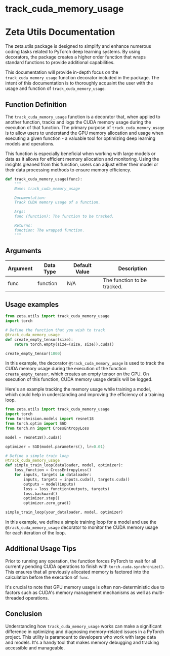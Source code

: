 # track_cuda_memory_usage

# Zeta Utils Documentation

The zeta.utils package is designed to simplify and enhance numerous coding tasks related to PyTorch deep learning systems. By using decorators, the package creates a higher order function that wraps standard functions to provide additional capabilities.

This documentation will provide in-depth focus on the `track_cuda_memory_usage` function decorator included in the package. The intent of this documentation is to thoroughly acquaint the user with the usage and function of `track_cuda_memory_usage`.

## Function Definition

The `track_cuda_memory_usage` function is a decorator that, when applied to another function, tracks and logs the CUDA memory usage during the execution of that function. The primary purpose of `track_cuda_memory_usage` is to allow users to understand the GPU memory allocation and usage when executing a given function - a valuable tool for optimizing deep learning models and operations.

This function is especially beneficial when working with large models or data as it allows for efficient memory allocation and monitoring. Using the insights gleaned from this function, users can adjust either their model or their data processing methods to ensure memory efficiency.

```python
def track_cuda_memory_usage(func):
    """
    Name: track_cuda_memory_usage

    Documentation:
    Track CUDA memory usage of a function.

    Args:
    func (function): The function to be tracked.

    Returns:
    function: The wrapped function.
    """
```

## Arguments

|  Argument   |   Data Type   |   Default Value   |   Description   |
|-------------|---------------|-------------------|-----------------|
|    func    |     function    |        N/A          |   The function to be tracked.    |

## Usage examples

```python
from zeta.utils import track_cuda_memory_usage
import torch

# Define the function that you wish to track
@track_cuda_memory_usage
def create_empty_tensor(size):
    return torch.empty(size=(size, size)).cuda()

create_empty_tensor(1000)
```

In this example, the decorator `@track_cuda_memory_usage` is used to track the CUDA memory usage during the execution of the function `create_empty_tensor`, which creates an empty tensor on the GPU. On execution of this function, CUDA memory usage details will be logged.

Here's an example tracking the memory usage while training a model, which could help in understanding and improving the efficiency of a training loop.

```python
from zeta.utils import track_cuda_memory_usage
import torch
from torchvision.models import resnet18
from torch.optim import SGD
from torch.nn import CrossEntropyLoss

model = resnet18().cuda()

optimizer = SGD(model.parameters(), lr=0.01)

# Define a simple train loop
@track_cuda_memory_usage
def simple_train_loop(dataloader, model, optimizer):
    loss_function = CrossEntropyLoss()
    for inputs, targets in dataloader:
        inputs, targets = inputs.cuda(), targets.cuda()
        outputs = model(inputs)
        loss = loss_function(outputs, targets)
        loss.backward()
        optimizer.step()
        optimizer.zero_grad()

simple_train_loop(your_dataloader, model, optimizer)
```

In this example, we define a simple training loop for a model and use the `@track_cuda_memory_usage` decorator to monitor the CUDA memory usage for each iteration of the loop.

## Additional Usage Tips

Prior to running any operation, the function forces PyTorch to wait for all currently pending CUDA operations to finish with `torch.cuda.synchronize()`. This ensures that all previously allocated memory is factored into the calculation before the execution of `func`.

It's crucial to note that GPU memory usage is often non-deterministic due to factors such as CUDA's memory management mechanisms as well as multi-threaded operations.

## Conclusion

Understanding how `track_cuda_memory_usage` works can make a significant difference in optimizing and diagnosing memory-related issues in a PyTorch project. This utility is paramount to developers who work with large data and models. It's a handy tool that makes memory debugging and tracking accessible and manageable.
